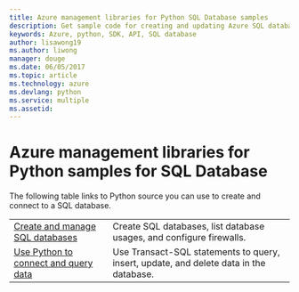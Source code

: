 ```yaml
---
title: Azure management libraries for Python SQL Database samples
description: Get sample code for creating and updating Azure SQL databases using the Azure Management libraries for Python
keywords: Azure, python, SDK, API, SQL database
author: lisawong19
ms.author: liwong   
manager: douge
ms.date: 06/05/2017
ms.topic: article
ms.technology: azure
ms.devlang: python
ms.service: multiple
ms.assetid: 
---
```



# Azure management libraries for Python samples for SQL Database

The following table links to Python source you can use to create and connect to a SQL database. 

| ||
|---|---|
| [Create and manage SQL databases][1] | Create SQL databases, list database usages, and configure firewalls.  | 
| [Use Python to connect and query data][2] | Use Transact-SQL statements to query, insert, update, and delete data in the database. | 

[1]: https://azure.microsoft.com/resources/samples/sql-database-python-manage/
[2]: https://docs.microsoft.com/azure/sql-database/sql-database-connect-query-python